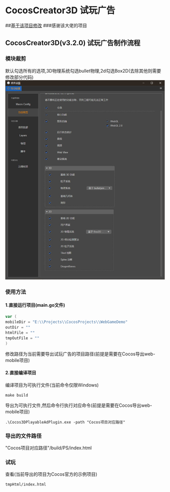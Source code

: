 # CocosCreator3D 试玩广告
##[基于该项目修改](https://github.com/Jecced/c3d2one)
###感谢该大佬的项目


## CocosCreator3D(v3.2.0) 试玩广告制作流程

### 模块裁剪

默认勾选所有的选项,3D物理系统勾选bullet物理,2d勾选Box2D(去除其他则需要修改部分代码)
![](pic/Snipaste_2021-09-22_18-31-00.jpg)

### 使用方法

#### 1.直接运行项目(main.go文件)

```go
var (
mobileDir = "E:\\Projects\\CocosProjects\\WebGameDemo"
outDir = ""
htmlFile = ""
tmpOutFile = ""
)
```

修改路径为当前需要导出试玩广告的项目路径(前提是需要在Cocos导出web-mobile项目)

#### 2.直接编译项目

编译项目为可执行文件(当前命令仅限Windows)

```shell
make build
```

导出为可执行文件,然后命令行执行对应命令(前提是需要在Cocos导出web-mobile项目)

```shell
.\Cocos3DPlayableAdPlugin.exe -path "Cocos项目对应路径"
```

### 导出的文件路径

"Cocos项目对应路径"/build/PS/index.html

### 试玩

查看(当前导出的项目为Cocos官方的示例项目)

```shell
tmpHtml/index.html
```